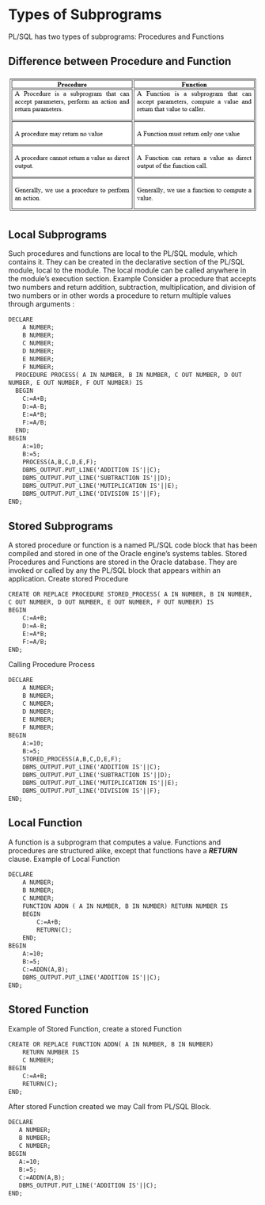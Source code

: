 # Types of Subprograms

PL/SQL has two types of subprograms:
Procedures and Functions

## Difference between Procedure and Function
![alt text](https://raw.githubusercontent.com/muhk01/plsql_exercise/main/Procedure%20and%20Function/2020-05-17_06-53-11-4b347fe12579a8bf9131f1874704f616.png)
## Local Subprograms
Such procedures and functions are local to the PL/SQL module, which contains it. They can be created in the declarative section of the PL/SQL module, local to the module. The local module can be called anywhere in the module’s execution section. Example Consider a procedure that accepts two numbers and return addition, subtraction, multiplication, and division of two numbers or in other words a procedure to return multiple values through arguments :
```
DECLARE
	A NUMBER;
	B NUMBER;
	C NUMBER;
	D NUMBER;
	E NUMBER;
	F NUMBER;
  PROCEDURE PROCESS( A IN NUMBER, B IN NUMBER, C OUT NUMBER, D OUT NUMBER, E OUT NUMBER, F OUT NUMBER) IS
  BEGIN
    C:=A+B;
    D:=A-B;
    E:=A*B;
    F:=A/B;
  END;
BEGIN
	A:=10;
	B:=5;
	PROCESS(A,B,C,D,E,F);
	DBMS_OUTPUT.PUT_LINE('ADDITION IS'||C);
	DBMS_OUTPUT.PUT_LINE('SUBTRACTION IS'||D);
	DBMS_OUTPUT.PUT_LINE('MUTIPLICATION IS'||E);
	DBMS_OUTPUT.PUT_LINE('DIVISION IS'||F);
END; 
```

## Stored Subprograms
A stored procedure or function is a named PL/SQL code block that has been compiled and stored in one of the Oracle engine’s systems tables. Stored Procedures and Functions are stored in the Oracle database. They are invoked or called by any the PL/SQL block that appears within an application.
Create stored Procedure
```
CREATE OR REPLACE PROCEDURE STORED_PROCESS( A IN NUMBER, B IN NUMBER, 
C OUT NUMBER, D OUT NUMBER, E OUT NUMBER, F OUT NUMBER) IS
BEGIN
	C:=A+B;
	D:=A-B;
	E:=A*B;
	F:=A/B;
END;
```
Calling Procedure Process
```
DECLARE
    A NUMBER;
    B NUMBER;
    C NUMBER;
    D NUMBER;
    E NUMBER;
    F NUMBER;
BEGIN
    A:=10;
    B:=5;
    STORED_PROCESS(A,B,C,D,E,F);
    DBMS_OUTPUT.PUT_LINE('ADDITION IS'||C);
    DBMS_OUTPUT.PUT_LINE('SUBTRACTION IS'||D);
    DBMS_OUTPUT.PUT_LINE('MUTIPLICATION IS'||E);
    DBMS_OUTPUT.PUT_LINE('DIVISION IS'||F);
END;
```
## Local Function
A function is a subprogram that computes a value. Functions and procedures are structured alike, except that functions have a **_RETURN_** clause.
Example of Local Function
```
DECLARE
	A NUMBER;
	B NUMBER;
	C NUMBER;
	FUNCTION ADDN ( A IN NUMBER, B IN NUMBER) RETURN NUMBER IS
	BEGIN
		C:=A+B;
		RETURN(C);
	END;
BEGIN
	A:=10;
	B:=5;
	C:=ADDN(A,B);
	DBMS_OUTPUT.PUT_LINE('ADDITION IS'||C);
END; 
```

## Stored Function
Example of Stored Function, create a stored Function
```
CREATE OR REPLACE FUNCTION ADDN( A IN NUMBER, B IN NUMBER) 
    RETURN NUMBER IS
    C NUMBER;
BEGIN
    C:=A+B;
    RETURN(C);
END;
```

After stored Function created we may Call from PL/SQL Block.
```
DECLARE
   A NUMBER;
   B NUMBER;
   C NUMBER;
BEGIN
   A:=10;
   B:=5;
   C:=ADDN(A,B);
   DBMS_OUTPUT.PUT_LINE('ADDITION IS'||C);
END; 
```
